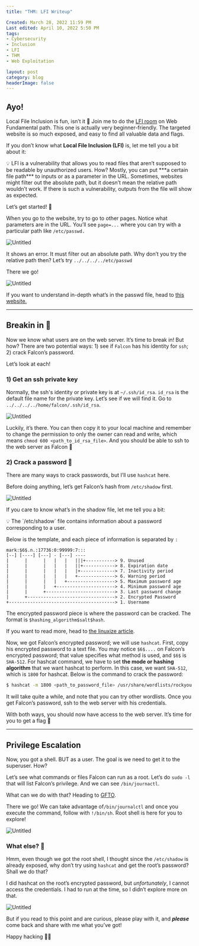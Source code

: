 ```yaml
---
title: "THM: LFI Writeup"

Created: March 28, 2022 11:59 PM
Last edited: April 10, 2022 5:50 PM
tags: 
- Cybersecurity
- Inclusion
- LFI
- THM
- Web Exploitation

layout: post
category: blog
headerImage: false
---
```


## Ayo!

Local File Inclusion is fun, isn’t it 🤫 Join me to do the [LFI room](https://tryhackme.com/room/lfi) on Web Fundamental path. This one is actually very beginner-friendly. The targeted website is so much exposed, and easy to find all valuable data and flags.

If you don’t know what **Local File Inclusion (LFI)** is, let me tell you a bit about it:

<aside>
💡 LFI is a vulnerability that allows you to read files that aren’t supposed to be readable by unauthorized users. How? Mostly, you can put ***a certain file path*** to inputs or as a parameter in the URL. Sometimes, websites might filter out the absolute path, but it doesn’t mean the relative path wouldn’t work. If there is such a vulnerability, outputs from the file will show as expected.
</aside>

Let’s get started! 💪

When you go to the website, try to go to other pages. Notice what parameters are in the URL. You’ll see `page=...` where you can try with a particular path like `/etc/passwd.`

![Untitled](/assets/posts/2022-04-10-THM-LFI-Writeup/Untitled.png)

It shows an error. It must filter out an absolute path. Why don’t you try the relative path then? Let’s try `../../../../etc/passwd`

There we go!

![Untitled](/assets/posts/2022-04-10-THM-LFI-Writeup/Untitled%201.png)

If you want to understand in-depth what’s in the passwd file, head to [this website.](https://www.cyberciti.biz/faq/understanding-etcpasswd-file-format/)

---

## Breakin in 🧨

Now we know what users are on the web server. It’s time to break in! But how? There are two potential ways: 1) see if `Falcon` has his identity for `ssh`; 2) crack Falcon’s password.

Let’s look at each!

### 1) Get an ssh private key

Normally, the ssh's identity or private key is at `~/.ssh/id_rsa`. `id_rsa` is the default file name for the private key. Let’s see if we will find it. Go to `../../../../home/falcon/.ssh/id_rsa`.

![Untitled](/assets/posts/2022-04-10-THM-LFI-Writeup/Untitled%202.png)

Luckily, it’s there. You can then copy it to your local machine and remember to change the permission to only the owner can read and write, which means `chmod 600 <path_to_id_rsa_file>`. And you should be able to ssh to the web server as Falcon 👻

### 2) Crack a password 🔑

There are many ways to crack passwords, but I’ll use `hashcat` here.

Before doing anything, let’s get Falcon’s hash from `/etc/shadow` first.

![Untitled](/assets/posts/2022-04-10-THM-LFI-Writeup/Untitled%203.png)

If you care to know what’s in the shadow file, let me tell you a bit:

<aside>
💡 The `/etc/shadow` file contains information about a password corresponding to a user.

</aside>

Below is the template, and each piece of information is separated by `:`

```
mark:$6$.n.:17736:0:99999:7:::
[--] [----] [---] - [---] ----
|      |      |   |   |   |||+-----------> 9. Unused
|      |      |   |   |   ||+------------> 8. Expiration date
|      |      |   |   |   |+-------------> 7. Inactivity period
|      |      |   |   |   +--------------> 6. Warning period
|      |      |   |   +------------------> 5. Maximum password age
|      |      |   +----------------------> 4. Minimum password age
|      |      +--------------------------> 3. Last password change
|      +---------------------------------> 2. Encrypted Password
+----------------------------------------> 1. Username
```

The encrypted password piece is where the password can be cracked. The format is `$hashing_algorithm$salt$hash`.

If you want to read more, head to [the linuxize article](https://linuxize.com/post/etc-shadow-file/).

Now, we got Falcon’s encrypted password; we will use `hashcat`. First, copy his encrypted password to a text file. You may notice `$6$....` on Falcon’s encrypted password; that value specifies what method is used, and `$6$` is `SHA-512`. For hashcat command, we have to set **the mode or hashing algorithm** that we want hashcat to perform. In this case, we want `SHA-512`, which is `1800` for hashcat. Below is the command to crack the password: 

```bash
$ hashcat -m 1800 <path_to_password_file> /usr/share/wordlists/rockyou.txt
```

It will take quite a while, and note that you can try other wordlists. Once you get Falcon’s password, ssh to the web server with his credentials.

With both ways, you should now have access to the web server. It’s time for you to get a flag 🚩

---

## Privilege Escalation

Now, you got a shell. BUT as a user. The goal is we need to get it to the superuser. How?

Let’s see what commands or files Falcon can run as a root. Let’s do `sudo -l` that will list Falcon’s privilege. And we can see `/bin/journactl`.

What can we do with that? Heading to [GFTO](https://gtfobins.github.io/gtfobins/journalctl/). 

There we go! We can take advantage of`/bin/journalctl` and once you execute the command, follow with `!/bin/sh`. Root shell is here for you to explore!

![Untitled](/assets/posts/2022-04-10-THM-LFI-Writeup/Untitled%204.png)

### What else? 🤔

Hmm, even though we got the root shell, I thought since the `/etc/shadow` is already exposed, why don’t try using `hashcat` and get the root’s password? Shall we do that?

I did hashcat on the root’s encrypted password, but *unfortunately*, I cannot access the credentials. I had to run at the time, so I didn’t explore more on that. 

![Untitled](/assets/posts/2022-04-10-THM-LFI-Writeup/Untitled%205.png)

But if you read to this point and are curious, please play with it, and ***please*** come back and share with me what you’ve got!

Happy hacking 🧙‍♀️